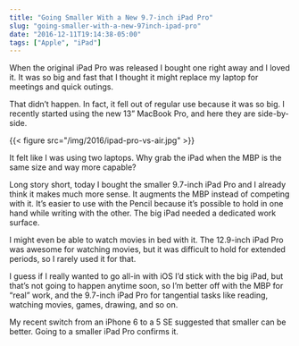 ```yaml
---
title: "Going Smaller With a New 9.7-inch iPad Pro"
slug: "going-smaller-with-a-new-97inch-ipad-pro"
date: "2016-12-11T19:14:38-05:00"
tags: ["Apple", "iPad"]
---
```


When the original iPad Pro was released I bought one right away and I
loved it. It was so big and fast that I thought it might replace my
laptop for meetings and quick outings.

That didn’t happen. In fact, it fell out of regular use because it was
so big. I recently started using the new 13” MacBook Pro, and here they
are side-by-side.

{{< figure src="/img/2016/ipad-pro-vs-air.jpg" >}}

It felt like I was using two laptops. Why grab the iPad when the MBP is
the same size and way more capable?

Long story short, today I bought the smaller 9.7-inch iPad Pro and I
already think it makes much more sense. It augments the MBP instead of
competing with it. It’s easier to use with the Pencil because it’s
possible to hold in one hand while writing with the other. The big iPad
needed a dedicated work surface.

I might even be able to watch movies in bed with it. The 12.9-inch iPad
Pro was awesome for watching movies, but it was difficult to hold for
extended periods, so I rarely used it for that.

I guess if I really wanted to go all-in with iOS I’d stick with the big
iPad, but that’s not going to happen anytime soon, so I’m better off
with the MBP for “real” work, and the 9.7-inch iPad Pro for tangential
tasks like reading, watching movies, games, drawing, and so on.

My recent switch from an iPhone 6 to a 5 SE suggested that smaller can
be better. Going to a smaller iPad Pro confirms it.
